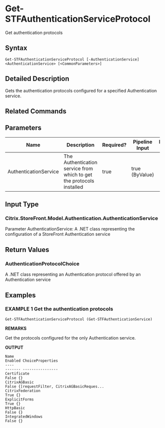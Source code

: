 ﻿# Get-STFAuthenticationServiceProtocol

Get authentication protocols

## Syntax

```
Get-STFAuthenticationServiceProtocol [-AuthenticationService] <AuthenticationService> [<CommonParameters>]
```

## Detailed Description

Gets the authentication protocols configured for a specified Authentication service.

## Related Commands


## Parameters

| Name   | Description | Required? | Pipeline Input | Default Value |
| --- | --- | --- | --- | --- |
|AuthenticationService|The Authentication service from which to get the protocols installed|true|true (ByValue)| |

## Input Type

### Citrix.StoreFront.Model.Authentication.AuthenticationService

Parameter AuthenticationService: A .NET class representing the configuration of a StoreFront Authentication service

## Return Values

### AuthenticationProtocolChoice

A .NET class representing an Authentication protocol offered by an Authentication service

## Examples

### EXAMPLE 1 Get the authentication protocols

```
Get-STFAuthenticationServiceProtocol (Get-STFAuthenticationService)
```

**REMARKS**

Get the protocols configured for the only Authentication service.

**OUTPUT**

```
Name                                                                    
Enabled ChoiceProperties
----                                                                    
------- ----------------
Certificate                                                               
False {}
CitrixAGBasic                                                             
False {[requestFilter, CitrixAGBasicReques...
CitrixFederation                                                           
True {}
ExplicitForms                                                              
True {}
HttpBasic                                                                 
False {}
IntegratedWindows                                                         
False {}
```

